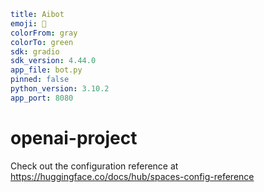 ```yaml
title: Aibot
emoji: 🏃
colorFrom: gray
colorTo: green
sdk: gradio
sdk_version: 4.44.0
app_file: bot.py
pinned: false
python_version: 3.10.2
app_port: 8080
```

# openai-project

Check out the configuration reference at https://huggingface.co/docs/hub/spaces-config-reference

